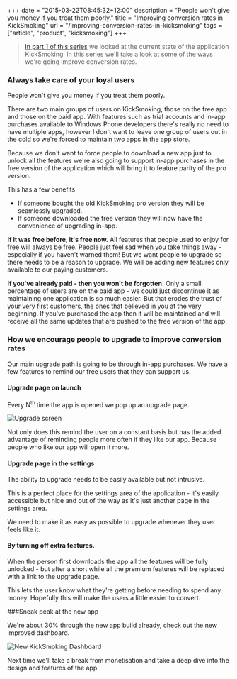 +++
date = "2015-03-22T08:45:32+12:00"
description = "People won't give you money if you treat them poorly."
title = "Improving conversion rates in KickSmoking"
url = "/improving-conversion-rates-in-kicksmoking"
tags = ["article", "product", "kicksmoking"]
+++

> [In part 1 of this series](http://michael-mckenna.com/blog/monetising-kicksmoking) we looked at the current state of the application KickSmoking. In this series we'll take a look at some of the ways we're going improve conversion rates.

### Always  take care of your loyal users

People won't give you money if you treat them poorly.

There are two main groups of users on KickSmoking, those on the free app and those on the paid app. With features such as trial accounts and in-app purchases available to Windows Phone developers there's really no need to have multiple apps, however I don't want to leave one group of users out in the cold so we're forced to maintain two apps in the app store.

Because we don't want to force people to download a new app just to unlock all the features we're also going to support in-app purchases in the free version of the application which will bring it to feature parity of the pro version.

This has a few benefits

* If someone bought the old KickSmoking pro version they will be seamlessly upgraded.
* If someone downloaded the free version they will now have the convenience of upgrading in-app.

**If it was free before, it's free now.**  All features that people used to enjoy for free will always be free. People just feel sad when you take things away - especially if you haven't warned them! But we want people to upgrade so there needs to be a reason to upgrade. We will be adding new features only available to our paying customers.

**If you've already paid - then you won't be forgotten.** Only a small percentage of users are on the paid app - we could just discontinue it as maintaining one application is so much easier. But that erodes the trust of your very first customers, the ones that believed in you at the very beginning. If you've purchased the app then it will be maintained and will receive all the same updates that are pushed to the free version of the app.

### How we encourage people to upgrade to improve conversion rates

Our main upgrade path is going to be through in-app purchases. We have a few features to remind our free users that they can support us.

#### Upgrade page on launch

Every N<sup>th </sup> time the app is opened we pop up an upgrade page.

![Upgrade screen](https://dl.dropboxusercontent.com/u/88845372/kicksmoking-app-startup-upgrade.png)

Not only does this remind the user on a constant basis but has the added advantage of reminding people more often if they like our app. Because people who like our app will open it more.

#### Upgrade page in the settings

The ability to upgrade needs to be easily available but not intrusive.

This is a perfect place for the settings area of the application - it's easily accessible but nice and out of the way as it's just another page in the settings area.

We need to make it as easy as possible to upgrade whenever they user feels like it.

#### By turning off extra features.

When the person first downloads the app all the features will be fully unlocked - but after a short while all the premium features will be replaced with a link to the upgrade page.

This lets the user know what they're getting before needing to spend any money. Hopefully this will make the users a little easier to convert.

###Sneak peak at the new app

We're about 30% through the new app build already, check out the new improved dashboard.

![New KickSmoking Dashboard](https://dl.dropboxusercontent.com/u/88845372/kicksmoking-app-dashboard.png)

Next time we'll take a break from monetisation and take a deep dive into the design and features of the app.
